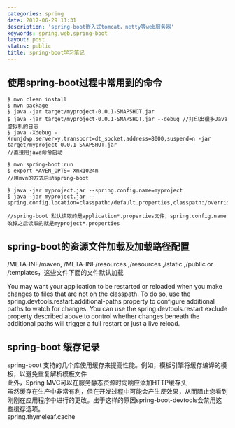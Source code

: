 ```yaml
---
categories: spring
date: 2017-06-29 11:31
description: 'spring-boot嵌入式tomcat，netty等web服务器'
keywords: spring,web,spring-boot
layout: post
status: public
title: spring-boot学习笔记
---
```


## 使用spring-boot过程中常用到的命令  

    $ mvn clean install
    $ mvn package
    $ java -jar target/myproject-0.0.1-SNAPSHOT.jar
    $ java -jar target/myproject-0.0.1-SNAPSHOT.jar --debug //打印出很多Java虚拟机的日志
    $ java -Xdebug -Xrunjdwp:server=y,transport=dt_socket,address=8000,suspend=n -jar target/myproject-0.0.1-SNAPSHOT.jar
    //直接用java命令启动
    
    $ mvn spring-boot:run
    $ export MAVEN_OPTS=-Xmx1024m
    //用mvn的方式启动spring-boot
    
    $ java -jar myproject.jar --spring.config.name=myproject
    $ java -jar myproject.jar --spring.config.location=classpath:/default.properties,classpath:/override.properties
    
    //spring-boot 默认读取的是application*.properties文件，spring.config.name改掉之后读取的就是myproject*.properties
## spring-boot的资源文件加载及加载路径配置  
/META-INF/maven, /META-INF/resources ,/resources ,/static ,/public or /templates，这些文件下面的文件默认加载

You may want your application to be restarted or reloaded when you make changes to files that are not on the classpath. To do so, use the    
spring.devtools.restart.additional-paths property to configure additional paths to watch for changes. You can use the 
spring.devtools.restart.exclude property described above to control whether changes beneath the additional paths will trigger a full restart or just a live reload.  

## spring-boot 缓存记录  
spring-boot 支持的几个库使用缓存来提高性能。例如，模板引擎将缓存编译的模板，以避免重复解析模板文件  
此外，Spring MVC可以在服务静态资源时向响应添加HTTP缓存头  
虽然缓存在生产中非常有利，但在开发过程中可能会产生反效果，从而阻止您看到刚刚在应用程序中进行的更改。出于这样的原因spring-boot-devtools会禁用这些缓存选项。  
spring.thymeleaf.cache



